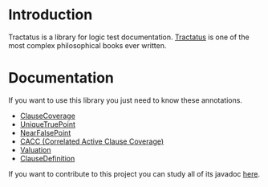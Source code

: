 # Introduction
Tractatus is a library for logic test documentation. [Tractatus](https://en.wikipedia.org/wiki/Tractatus_Logico-Philosophicus) is one of the most complex philosophical books ever written.
# Documentation
If you want to use this library you just need to know these annotations.
* [ClauseCoverage](https://mryf323.github.io/tractatus/ClauseCoverage.html)
* [UniqueTruePoint](https://mryf323.github.io/tractatus/UniqueTruePoint.html)
* [NearFalsePoint](https://mryf323.github.io/tractatus/NearFalsePoint.html)
* [CACC (Correlated Active Clause Coverage)](https://mryf323.github.io/tractatus/CACC.html)
* [Valuation](https://mryf323.github.io/tractatus/Valuation.html)   
* [ClauseDefinition](https://mryf323.github.io/tractatus/ClauseDefinition.html)

If you want to contribute to this project you can study all of its javadoc [here](https://mryf323.github.io/tractatus).
